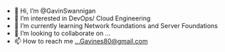 - 👋 Hi, I’m @GavinSwannigan
- 👀 I’m interested in DevOps/ Cloud Engineering 
- 🌱 I’m currently learning Network foundations and Server Foundations
- 💞️ I’m looking to collaborate on ...
- 📫 How to reach me ...Gavines80@gmail.com

<!---
iphigav/iphigav is a ✨ special ✨ repository because its `README.md` (this file) appears on your GitHub profile.
You can click the Preview link to take a look at your changes.
--->

